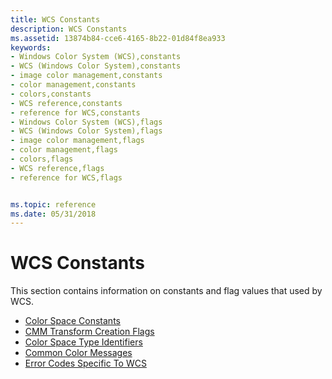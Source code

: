```yaml
---
title: WCS Constants
description: WCS Constants
ms.assetid: 13874b84-cce6-4165-8b22-01d84f8ea933
keywords:
- Windows Color System (WCS),constants
- WCS (Windows Color System),constants
- image color management,constants
- color management,constants
- colors,constants
- WCS reference,constants
- reference for WCS,constants
- Windows Color System (WCS),flags
- WCS (Windows Color System),flags
- image color management,flags
- color management,flags
- colors,flags
- WCS reference,flags
- reference for WCS,flags


ms.topic: reference
ms.date: 05/31/2018
---
```


# WCS Constants

This section contains information on constants and flag values that used by WCS.

-   [Color Space Constants](color-space-constants.md)
-   [CMM Transform Creation Flags](cmm-transform-creation-flags.md)
-   [Color Space Type Identifiers](color-space-type-identifiers.md)
-   [Common Color Messages](common-color-messages.md)
-   [Error Codes Specific To WCS](error-codes-specific-to-wcs.md)

 

 




